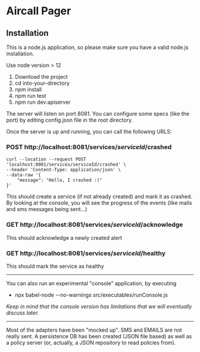 # Aircall Pager
## Installation
This is a node.js application, so please make sure you have a valid node.js installation.

Use node version > 12

1. Download the project
2. cd into-your-directory
3. npm install
4. npm run test
5. npm run dev:apiserver

The server will listen on port 8081. You can configure some specs (like the port) by editing config.json file in the root directory.

Once the server is up and running, you can call the following URLS:

### POST http://localhost:8081/services/*serviceId*/crashed
~~~
curl --location --request POST 'localhost:8081/services/serviceId/crashed' \
--header 'Content-Type: application/json' \
--data-raw '{
    "message": "Hello, I crashed :("
}'
~~~

This should create a service (if not already created) and mark it as crashed.
By looking at the console, you will see the progress of the events (like mails and sms messages being sent...)

### GET http://localhost:8081/services/*serviceId*/acknowledge
This should acknowledge a newly created alert

### GET http://localhost:8081/services/*serviceId*/healthy
This should mark the service as healthy

---

You can also run an experimental "console" application, by executing
* npx babel-node --no-warnings src/executables/runConsole.js

_Keep in mind that the console version has limitations that we will eventually discuss later._

---

Most of the adapters have been "mocked up".
SMS and EMAILS are not really sent.
A persistence DB has been created (JSON file based) as well as a policy server (or, actually, a JSON repository to read policies from).



